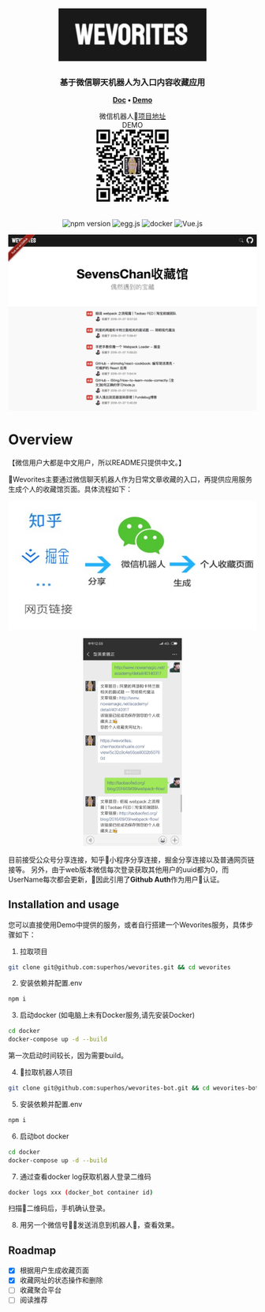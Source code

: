<h1 align="center">
	<img
		width="300"
		alt="Wevorites"
		src="https://raw.githubusercontent.com/superhos/wevorites/master/doc/img/logo.jpg?sanitize=true">
</h1>

<h3 align="center">
	基于微信聊天机器人为入口内容收藏应用
</h3>

<p align="center">
	<strong>
		<a href="https://github.com/superhos/wevorites">Doc</a>
		•
		<a href="https://wevorites.chenhaotaishuaile.com/view/5c322c6fb29698002ba4396f">Demo</a>
	</strong>
</p>

<p align="center">
  <span>微信机器人</span><a href="https://github.com/superhos/wevorites-bot">项目地址</a>
  <br />
  <span>DEMO</span>
  <br />
  <img
		width="150"
		alt="The QRcode"
		src="https://raw.githubusercontent.com/superhos/wevorites/master/doc/img/code.jpg?sanitize=true">
</p>

<p align="center">
	<br>
	<img
		alt="npm version"
		src="https://img.shields.io/badge/npm-6.4.1-blue.svg">
	<img
		alt="egg.js"
		src="https://img.shields.io/badge/egg.js-2.2.1-green.svg">
	<img
		alt="docker"
		src="https://img.shields.io/badge/docker-18.06.0-orange.svg">
  <img
		alt="Vue.js"
		src="https://img.shields.io/badge/Vue.js-2.5.20-brightgreen.svg">
</p>

<p align="center">
	<img 	src="https://raw.githubusercontent.com/superhos/wevorites/master/doc/img/demo.jpg?sanitize=true" width="550">
</p>

# Overview

【微信用户大都是中文用户，所以README只提供中文。】

Wevorites主要通过微信聊天机器人作为日常文章收藏的入口，再提供应用服务生成个人的收藏馆页面。具体流程如下：

<p align="center">
	<img 	src="https://raw.githubusercontent.com/superhos/wevorites/master/doc/img/flow.jpeg?sanitize=true" width="550">
</p>

<p align="center">
	<img 	src="https://raw.githubusercontent.com/superhos/wevorites/master/doc/img/screen.jpeg?sanitize=true" width="200">
</p>

目前接受公众号分享连接，知乎小程序分享连接，掘金分享连接以及普通网页链接等。
另外，由于web版本微信每次登录获取其他用户的uuid都为0，而UserName每次都会更新，因此引用了**Github Auth**作为用户认证。

## Installation and usage

您可以直接使用Demo中提供的服务，或者自行搭建一个Wevorites服务，具体步骤如下：
1. 拉取项目
````bash
git clone git@github.com:superhos/wevorites.git && cd wevorites
````

2. 安装依赖并配置.env
````bash
npm i
````

3. 启动docker (如电脑上未有Docker服务,请先安装Docker)
````bash
cd docker
docker-compose up -d --build
````
第一次启动时间较长，因为需要build。

4. 拉取机器人项目
````bash
git clone git@github.com:superhos/wevorites-bot.git && cd wevorites-bot
````

5. 安装依赖并配置.env
````bash
npm i
````

6. 启动bot docker 
````bash
cd docker
docker-compose up -d --build
````

7. 通过查看docker log获取机器人登录二维码
````bash
docker logs xxx (docker_bot container id)
````
扫描二维码后，手机确认登录。

8. 用另一个微信号发送消息到机器人，查看效果。

## Roadmap

- [x] 根据用户生成收藏页面
- [x] 收藏网址的状态操作和删除
- [ ] 收藏聚合平台
- [ ] 阅读推荐